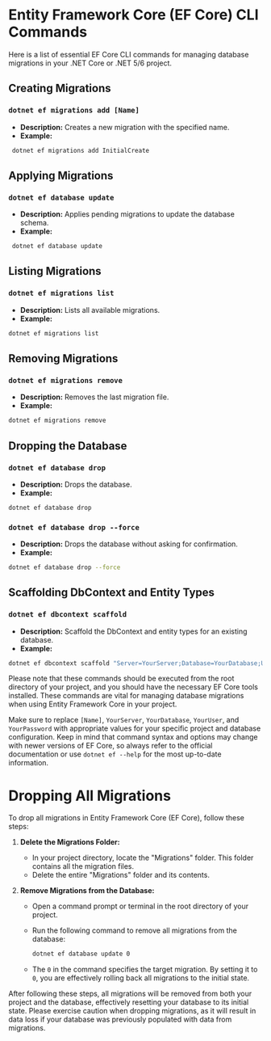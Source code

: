 ﻿# Entity Framework Core (EF Core) CLI Commands

Here is a list of essential EF Core CLI commands for managing database migrations in your .NET Core or .NET 5/6 project.

## Creating Migrations

### `dotnet ef migrations add [Name]`

- **Description:** Creates a new migration with the specified name.
- **Example:** 
```bash 
 dotnet ef migrations add InitialCreate 
 ```

## Applying Migrations

### `dotnet ef database update`

- **Description:** Applies pending migrations to update the database schema.
- **Example:** 
```bash 
 dotnet ef database update
```

## Listing Migrations

### `dotnet ef migrations list`

- **Description:** Lists all available migrations.
- **Example:** 
```bash 
dotnet ef migrations list
```

## Removing Migrations

### `dotnet ef migrations remove`

- **Description:** Removes the last migration file.
- **Example:** 
```bash 
dotnet ef migrations remove
```

## Dropping the Database

### `dotnet ef database drop`

- **Description:** Drops the database.
- **Example:** 
```bash
dotnet ef database drop
```

### `dotnet ef database drop --force`

- **Description:** Drops the database without asking for confirmation.
- **Example:** 
```bash
dotnet ef database drop --force
```

## Scaffolding DbContext and Entity Types

### `dotnet ef dbcontext scaffold`

- **Description:** Scaffold the DbContext and entity types for an existing database.
- **Example:** 
```bash
dotnet ef dbcontext scaffold "Server=YourServer;Database=YourDatabase;User=YourUser;Password=YourPassword;" Microsoft.EntityFrameworkCore.SqlServer -o Models
```

Please note that these commands should be executed from the root directory of your project, and you should have the necessary EF Core tools installed. These commands are vital for managing database migrations when using Entity Framework Core in your project.

Make sure to replace `[Name]`, `YourServer`, `YourDatabase`, `YourUser`, and `YourPassword` with appropriate values for your specific project and database configuration. Keep in mind that command syntax and options may change with newer versions of EF Core, so always refer to the official documentation or use `dotnet ef --help` for the most up-to-date information.

# Dropping All Migrations

To drop all migrations in Entity Framework Core (EF Core), follow these steps:

1. **Delete the Migrations Folder:**

    - In your project directory, locate the "Migrations" folder. This folder contains all the migration files.
    - Delete the entire "Migrations" folder and its contents.

2. **Remove Migrations from the Database:**

    - Open a command prompt or terminal in the root directory of your project.

    - Run the following command to remove all migrations from the database:

      ```bash
      dotnet ef database update 0
      ```

    - The `0` in the command specifies the target migration. By setting it to `0`, you are effectively rolling back all migrations to the initial state.

After following these steps, all migrations will be removed from both your project and the database, effectively resetting your database to its initial state. Please exercise caution when dropping migrations, as it will result in data loss if your database was previously populated with data from migrations.
